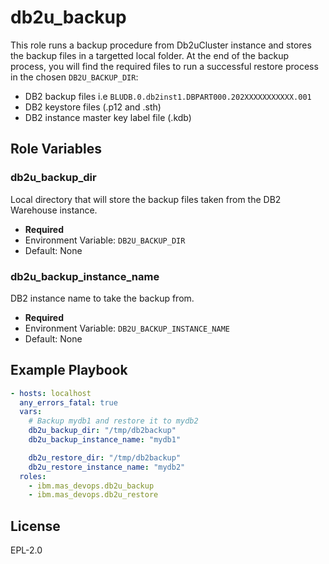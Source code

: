 db2u_backup
==========

This role runs a backup procedure from Db2uCluster instance and stores the backup files in a targetted local folder.
At the end of the backup process, you will find the required files to run a successful restore process in the chosen `DB2U_BACKUP_DIR`:

- DB2 backup files i.e `BLUDB.0.db2inst1.DBPART000.202XXXXXXXXXXX.001`
- DB2 keystore files (.p12 and .sth)
- DB2 instance master key label file (.kdb)

Role Variables
--------------

### db2u_backup_dir
Local directory that will store the backup files taken from the DB2 Warehouse instance.

- **Required**
- Environment Variable: `DB2U_BACKUP_DIR`
- Default: None

### db2u_backup_instance_name
DB2 instance name to take the backup from.

- **Required**
- Environment Variable: `DB2U_BACKUP_INSTANCE_NAME`
- Default: None


Example Playbook
----------------

```yaml
- hosts: localhost
  any_errors_fatal: true
  vars:
    # Backup mydb1 and restore it to mydb2
    db2u_backup_dir: "/tmp/db2backup"
    db2u_backup_instance_name: "mydb1"

    db2u_restore_dir: "/tmp/db2backup"
    db2u_restore_instance_name: "mydb2"
  roles:
    - ibm.mas_devops.db2u_backup
    - ibm.mas_devops.db2u_restore
```

License
-------

EPL-2.0
